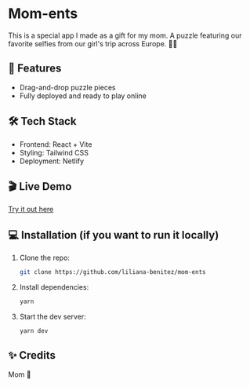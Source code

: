 # Mom-ents

This is a special app I made as a gift for my mom. 
A puzzle featuring our favorite selfies from our girl's trip across Europe. 🥰✨

## 🚀 Features
- Drag-and-drop puzzle pieces
- Fully deployed and ready to play online 

## 🛠 Tech Stack
- Frontend: React + Vite
- Styling: Tailwind CSS
- Deployment: Netlify

## 🎬 Live Demo
[Try it out here](https://mom-ents.netlify.app/)

## 💻 Installation (if you want to run it locally)
1. Clone the repo:  
   ```bash
   git clone https://github.com/liliana-benitez/mom-ents
   ```

2. Install dependencies:
   ```bash
   yarn
   ```

3. Start the dev server:
   ```bash
   yarn dev
   ```

## ✨ Credits
Mom 💖
